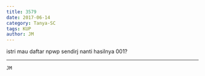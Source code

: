 ```yaml
---
title: 3579
date: 2017-06-14
category: Tanya-SC
tags: KUP
author: JM
---
```


istri mau daftar npwp sendirj nanti hasilnya 001?

---



`JM`
